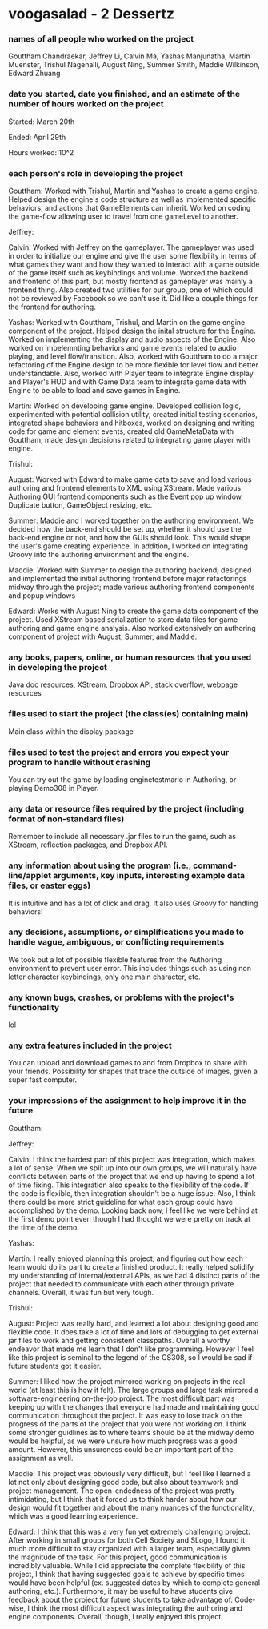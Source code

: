 # voogasalad - 2 Dessertz

### names of all people who worked on the project

Gouttham Chandraekar, Jeffrey Li, Calvin Ma, Yashas Manjunatha, Martin Muenster, Trishul Nagenalli, August Ning, Summer Smith, Maddie Wilkinson, Edward Zhuang

### date you started, date you finished, and an estimate of the number of hours worked on the project

Started: March 20th

Ended: April 29th

Hours worked: 10^2

### each person's role in developing the project

Gouttham: Worked with Trishul, Martin and Yashas to create a game engine. Helped design the engine's code structure as well as implemented specific behaviors, and actions that GameElements can inherit.
Worked on coding the game-flow allowing user to travel from one gameLevel to another. 

Jeffrey:

Calvin: Worked with Jeffrey on the gameplayer. The gameplayer was used in order to initialize our engine and give the user some flexibility 
in terms of what games they want and how they wanted to interact with a game outside of the game itself such as keybindings and volume. Worked
the backend and frontend of this part, but mostly frontend as gameplayer was mainly a frontend thing. Also created two utilities for our group, 
one of which could not be reviewed by Facebook so we can't use it. Did like a couple things for the frontend for authoring. 

Yashas: Worked with Gouttham, Trishul, and Martin on the game engine component of the project. Helped design the inital structure for the Engine. Worked on implementing the display and audio aspects of the Engine. Also worked on impelemnting behaviors and game events related to audio playing, and level flow/transition. Also, worked with Gouttham to do a major refactoring of the Engine design to be more flexible for level flow and better understandable. Also, worked with Player team to integrate Engine display and Player's HUD and with Game Data team to integrate game data with Engine to be able to load and save games in Engine.

Martin: Worked on developing game engine. Developed collision logic, experimented with potential collision utility, created initial testing scenarios, integrated shape behaviors and hitboxes, worked on designing and writing code for game and element events, created old GameMetaData with Gouttham, made design decisions related to integrating game player with engine.

Trishul:

August: Worked with Edward to make game data to save and load various authoring and frontend elements to XML using XStream. Made various Authoring GUI frontend components such as the Event pop up window, Duplicate button, GameObject resizing, etc.

Summer: Maddie and I worked together on the authoring environment. We decided how the back-end should be set up, whether it should use the back-end engine or not, and how the GUIs should look. This would shape the user's game creating experience. In addition, I worked on integrating Groovy into the authoring environment and the engine.

Maddie: Worked with Summer to design the authoring backend; designed and implemented the initial authoring frontend before major refactorings midway through the project; made various authoring frontend components and popup windows

Edward: Works with August Ning to create the game data component of the project. Used XStream based serialization to store data files for game authoring and game engine analysis. Also worked extensively
on authoring component of project with August, Summer, and Maddie.

### any books, papers, online, or human resources that you used in developing the project

Java doc resources, XStream, Dropbox API, stack overflow, webpage resources

### files used to start the project (the class(es) containing main)

Main class within the display package

### files used to test the project and errors you expect your program to handle without crashing

You can try out the game by loading enginetestmario in Authoring, or playing Demo308 in Player.

### any data or resource files required by the project (including format of non-standard files)

Remember to include all necessary .jar files to run the game, such as XStream, reflection packages, and Dropbox API.

### any information about using the program (i.e., command-line/applet arguments, key inputs, interesting example data files, or easter eggs)

It is intuitive and has a lot of click and drag. It also uses Groovy for handling behaviors!

### any decisions, assumptions, or simplifications you made to handle vague, ambiguous, or conflicting requirements

We took out a lot of possible flexible features from the Authoring environment to prevent user error. This includes things such as using non letter character keybindings, only one main character, etc.

### any known bugs, crashes, or problems with the project's functionality

lol

### any extra features included in the project

You can upload and download games to and from Dropbox to share with your friends. Possibility for shapes that trace the outside of images, given a super fast computer.

### your impressions of the assignment to help improve it in the future

Gouttham:

Jeffrey:

Calvin: I think the hardest part of this project was integration, which makes a lot of sense. When we split up into our own groups, we will
naturally have conflicts between parts of the project that we end up having to spend a lot of time fixing. This integration also speaks to
the flexibility of the code. If the code is flexible, then integration shouldn't be a huge issue. Also, I think there could be more strict
guideline for what each group could have accomplished by the demo. Looking back now, I feel like we were behind at the first demo point 
even though I had thought we were pretty on track at the time of the demo. 

Yashas:

Martin: I really enjoyed planning this project, and figuring out how each team would do its part to create a finished product. It really helped solidify my understanding of internal/external APIs, as we had 4 distinct parts of the project that needed to communicate with each other through private channels. Overall, it was fun but very tough.

Trishul:

August: Project was really hard, and learned a lot about designing good and flexible code. It does take a lot of time and lots of debugging to get external jar files to work and getting consistent classpaths. Overall a worthy endeavor that made me learn that I don't like programming. However I feel like this project is seminal to the legend of the CS308, so I would be sad if future students got it easier. 

Summer: I liked how the project mirrored working on projects in the real world (at least this is how it felt). The large groups and large task mirrored a software-engineering on-the-job project. The most difficult part was keeping up with the changes that everyone had made and maintaining good communication throughout the project. It was easy to lose track on the progress of the parts of the project that you were not working on. I think some stronger guidlines as to where teams should be at the midway demo would be helpful, as we were unsure how much progress was a good amount. However, this unsureness could be an important part of the assignment as well.

Maddie: This project was obviously very difficult, but I feel like I learned a lot not only about designing good code, but also about teamwork and project management. The open-endedness of the project was pretty intimidating, but I think that it forced us to think harder about how our design would fit together and about the many nuances of the functionality, which was a good learning experience.

Edward: I think that this was a very fun yet extremely challenging project. After working in small groups for both Cell Society and SLogo,
I found it much more difficult to stay organized with a larger team, especially given the magnitude of the task. For this project, good communication is incredibly valuable. 
While I did appreciate the complete flexibility of this project, I think that having suggested goals to achieve by specific times would have been helpful 
(ex. suggested dates by which to complete general authoring, etc.). Furthermore, it may be useful to have students give feedback about the project 
for future students to take advantage of. Code-wise, I think the most difficult aspect was integrating the authoring and engine components. Overall, though, I really enjoyed this project.


